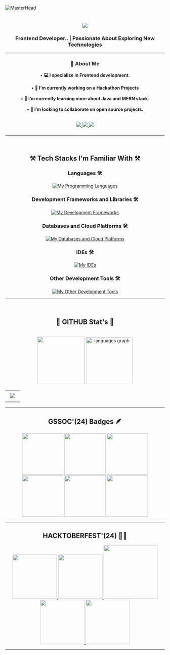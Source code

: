 ![MasterHead](https://user-images.githubusercontent.com/74038190/225813708-98b745f2-7d22-48cf-9150-083f1b00d6c9.gif)
<h1 align="center"><img src="https://readme-typing-svg.herokuapp.com/?font=Righteous&size=38&center=true&vCenter=true&width=510&height=80&duration=3800&lines=Hi+There!+👋;+I'm+Gyana+Prakash+Sahoo;"/></h1>
<h3 align="center"> Frontend Developer.. | Passionate About Exploring New Technologies </h3>
<hr/>

<div align="center">
 
 ### 🚀 About Me 
• **💻 I specialize in Frontend development.** <br><br>
• **🔭 I'm currently working on a Hackathon Projects**<br><br>
• **🌱 I’m currently learning more about Java and MERN stack.** <br><br>
• **👯 I’m looking to collaborate on open source projects.** <br><br>

<div align="center"> 
  <a href="mailto:gyanaprakash7853@gmail.com">
    <img src="https://img.shields.io/badge/Gmail-333333?style=for-the-badge&logo=gmail&logoColor=red" />
  </a>
  <a href="https://linkedin.com/in/gyanaprakashbbsr" target="_blank">
    <img src="https://img.shields.io/badge/LinkedIn-0077B5?style=for-the-badge&logo=linkedin&logoColor=white" target="_blank" />
  </a>
  <a href="#" target="_blank">
     <img src="https://img.shields.io/badge/Portfolio-FF5722?style=for-the-badge&logo=todoist&logoColor=white" target="_blank" />
  </a>
</div>
</div>

###
<hr/>
<br>
<h2 align="center">⚒️ Tech Stacks I'm Familiar With ⚒️</h2>
<div align="center">
 
### Languages 🛠
[![My Programming Languages](https://skillicons.dev/icons?i=c,java,js,python,html,css,bash)](https://skillicons.dev)

### Development Frameworks and Libraries 🛠 
[![My Development Frameworks](https://skillicons.dev/icons?i=nextjs,nodejs,react,spring,graphql,bootstrap,tailwind,jquery)](https://skillicons.dev)

### Databases and Cloud Platforms 🛠 
[![My Databases and Cloud Platforms](https://skillicons.dev/icons?i=mysql,mongodb,sqlite,firebase,appwrite)](https://skillicons.dev)

### IDEs 🛠 
[![My IDEs](https://skillicons.dev/icons?i=vscode,eclipse,idea,replit,dev-css)](https://skillicons.dev)

### Other Development Tools 🛠 
[![My Other Development Tools](https://skillicons.dev/icons?i=figma,git,github,postman,ubuntu,linux,netlify,vercel)](https://skillicons.dev)
<hr/>
</div>
<br>

###
<h2 align="center">🌟 GITHUB Stat's 🌟</h2>
<br>
<div align="center">
<img src="https://github-readme-stats.vercel.app/api?username=GyanaPrakashSahoo7853&theme=chartreuse-dark&show_icons=true" height="150px"/>
<img src="https://github-readme-stats.vercel.app/api/top-langs/?username=GyanaPrakashSahoo7853&layout=compact&theme=chartreuse-dark&hide_border=false_border=false" height="148px" alt="languages graph"  />
  <br>
 </div>
 
<table width="80%" align="center">
<tr>
<td>
  <img src="https://github-readme-activity-graph.vercel.app/graph?username=GyanaPrakashSahoo7853&theme=github-compact&point=#7fff00&area=true" style="margin: 7px;" />
 </td>
</tr>
</table>
<hr/>

###
<h2 align="center"> GSSOC'(24) Badges 🪶 </h2>
<div class="badges">
<div style='display:flex; align-items:center; gap: 10px;' align='center'> <a href="https://gssoc.girlscript.tech/leaderboard">
<img src="https://raw.githubusercontent.com/GSSoC24/Postman-Challenge/main/docs/assets/Postman%20White.png" width="130px" height="130px" />
<img src="https://raw.githubusercontent.com/GSSoC24/Postman-Challenge/main/docs/assets/1.png" width="130px" height="130px" />
<img src="https://raw.githubusercontent.com/GSSoC24/Postman-Challenge/main/docs/assets/2.png" width="130px" height="130px" />
<img src="https://raw.githubusercontent.com/GSSoC24/Postman-Challenge/main/docs/assets/3.png" width="130px" height="130px" />
<img src="https://raw.githubusercontent.com/GSSoC24/Postman-Challenge/main/docs/assets/4.png" width="130px" height="130px" />
<img src="https://raw.githubusercontent.com/GSSoC24/Postman-Challenge/main/docs/assets/5.png" width="130px" height="130px" /> 
</a>
</div>
</div>
<hr/>

###
<h2 align="center"> HACKTOBERFEST'(24) 👨‍💻 </h2>
<div style="display:flex; align-items:center; gap:20px;" align='center'> <a href="https://hacktoberfest.com/profile/">
<img src="https://assets.holopin.io/hf2024levels/level1-sloth-terminal-tea-0-0-0.webp" width="140px" height="140px"/>
<img src="https://assets.holopin.io/hf2024levels/level2-sloth-terminal-tea-hoodie-0-0.webp" width="140px" height="140px"/>
<img src="https://assets.holopin.io/eyJidWNrZXQiOiJob2xvcGluLWFzc2V0cyIsImtleSI6ImFzc2V0cy9jbDd0ZDhncDUwMTMyMDlrMHd1OHFlNHg5IiwiZWRpdHMiOnsicm90YXRlIjpudWxsfX0=" width="170px" height="170px"/>
<img src="https://assets.holopin.io/hf2024levels/level3-sloth-code-coffee-shirt-witch-0.webp" width="140px" height="140px"/>
<img src="https://assets.holopin.io/hf2024levels/level4-sloth-code-coffee-shirt-witch-eclipse.webp" width="140px" height="140px"/>
</a></div>
<hr/>

